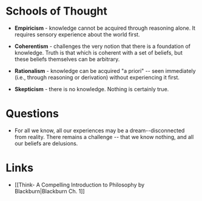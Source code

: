 # Schools of Thought
* **Empiricism** - knowledge cannot be acquired through reasoning alone. It requires sensory experience about the world first.

* **Coherentism** - challenges the very notion that there is a foundation of knowledge. Truth is that which is coherent with a set of beliefs, but these beliefs themselves can be arbitrary.

* **Rationalism** - knowledge can be acquired "a priori" -- seen immediately (i.e., through reasoning or derivation) without experiencing it first.

* **Skepticism** - there is no knowledge. Nothing is certainly true.
# Questions
* For all we know, all our experiences may be a dream--disconnected from reality. There remains a challenge -- that we know nothing, and all our beliefs are delusions.
# Links
* [[Think- A Compelling Introduction to Philosophy by Blackburn|Blackburn Ch. 1]]
